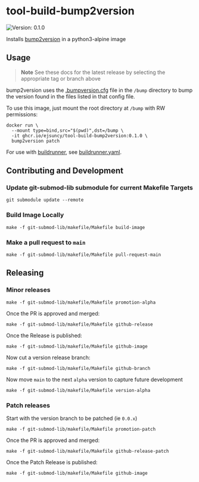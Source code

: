 # tool-build-bump2version

![Version: 0.1.0](https://img.shields.io/badge/Version-0.1.0-informational?style=flat)

Installs [bump2version](https://github.com/c4urself/bump2version) in a python3-alpine image

## Usage

> **Note**
> See these docs for the latest release by selecting the appropriate tag or branch above

bump2version uses the [.bumpversion.cfg](.bumpversion.cfg) file in the `/bump` directory to bump the version found 
in the files listed in that config file.

To use this image, just mount the root directory at `/bump` with RW permissions:

```shell
docker run \
  --mount type=bind,src="$(pwd)",dst=/bump \
  -it ghcr.io/ejsuncy/tool-build-bump2version:0.1.0 \
  bump2version patch
```

For use with [buildrunner](https://github.com/adobe/buildrunner), see [buildrunner.yaml](buildrunner.yaml).

## Contributing and Development

### Update git-submod-lib submodule for current Makefile Targets
```shell
git submodule update --remote
```

### Build Image Locally
```shell
make -f git-submod-lib/makefile/Makefile build-image
```

### Make a pull request to `main`
```shell
make -f git-submod-lib/makefile/Makefile pull-request-main
```

## Releasing

### Minor releases
```shell
make -f git-submod-lib/makefile/Makefile promotion-alpha
```

Once the PR is approved and merged:
```shell
make -f git-submod-lib/makefile/Makefile github-release
```

Once the Release is published:
```shell
make -f git-submod-lib/makefile/Makefile github-image
```

Now cut a version release branch:
```shell
make -f git-submod-lib/makefile/Makefile github-branch
```

Now move `main` to the next `alpha` version to capture future development
```shell
make -f git-submod-lib/makefile/Makefile version-alpha
```

### Patch releases
Start with the version branch to be patched (ie `0.0.x`)
```shell
make -f git-submod-lib/makefile/Makefile promotion-patch
```

Once the PR is approved and merged:
```shell
make -f git-submod-lib/makefile/Makefile github-release-patch
```

Once the Patch Release is published:
```shell
make -f git-submod-lib/makefile/Makefile github-image
```
